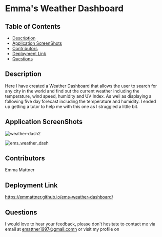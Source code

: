 # Emma's Weather Dashboard

## Table of Contents

* [Description](#description)
* [Application ScreenShots](#application-screenShots)
* [Contributors](#contributors)
* [Deployment Link](#deployment-link-and-walk-through-video)
* [Questions](#questions)


## Description
Here I have created a Weather Dashboard that allows the user to search for any city in the world and find out the current weather including the temperature, wind speed, humidity and UV Index. As well as displaying a following five day forecast including the temperature and humidity. I ended up getting a tutor to help me with this one as I struggled a little bit. 

## Application ScreenShots
![weather-dash2](https://user-images.githubusercontent.com/78684306/133022242-e86e1d1d-91c7-483f-b521-26debb39a147.png)


![ems_weather_dash](https://user-images.githubusercontent.com/78684306/133022171-a53f067d-87fd-44a6-b091-becf960d8984.png)

## Contributors
Emma Mattner


## Deployment Link
https://emmattner.github.io/ems-weather-dashboard/

## Questions
I would love to hear your feedback, please don't hesitate to contact me via email at [emattner1997@gmail.comn](mailto;emattner1997@gmail.com) or visit my profile on 



